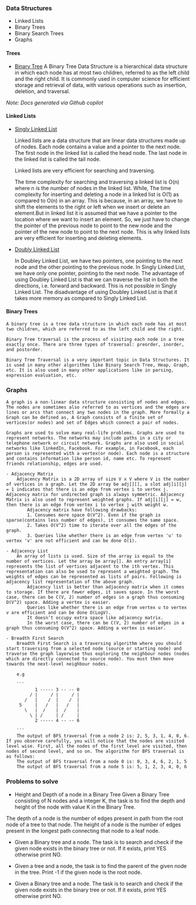 ### Data Structures

- Linked Lists
- Binary Trees
- Binary Search Trees
- Graphs

#### Trees

- [Binary Tree]()
A Binary Tree Data Structure is a hierarchical data structure in which each node has at most two children, referred to as the left child and the right child. It is commonly used in computer science for efficient storage and retrieval of data, with various operations such as insertion, deletion, and traversal.


*Note: Docs generated via Github copilot*
#### Linked Lists

- [Singly Linked List](singly_linked_list.md)

    Linked lists are a data structure that are linear data structures made up of nodes. Each node contains a value and a pointer to the next node. The first node in the linked list is called the head node. The last node in the linked list is called the tail node.

    Linked lists are very efficient for searching and traversing.

    The time complexity for searching and traversing a linked list is O(n) where n is the number of nodes in the linked list. While, The time complexity for inserting and deleting a node in a linked list is O(1) as compared to O(n) in an array. This is because, in an array, we have to shift the elements to the right or left when we insert or delete an element.But in linked list it is assumed that we have a pointer to the location where we want to insert an element. So, we just have to change the pointer of the previous node to point to the new node and the pointer of the new node to point to the next node. This is why linked lists are very efficient for inserting and deleting elements.

- [Doubly Linked List](doubly_linked_list.md)

    In Doubley Linked List, we have two pointers, one pointing to the next node and the other pointing to the previous node.
    In Singly Linked List, we have only one pointer, pointing to the next node.
    The advantage of using Doubley Linked List is that we can traverse the list in both the directions, i.e. forward and backward. This is not possible in Singly Linked List.
    The disadvantage of using Doubley Linked List is that it takes more memory as compared to Singly Linked List.

#### Binary Trees

    A binary tree is a tree data structure in which each node has at most two children, which are referred to as the left child and the right.

    Binary Tree traversal is the process of visiting each node in a tree exactly once. There are three types of traversal: preorder, inorder, and postorder.

    Binary Tree Traversal is a very important topic in Data Structures. It is used in many other algorithms like Binary Search Tree, Heap, Graph, etc. It is also used in many other applications like in parsing, expression evaluation, etc.

### Graphs

    A graph is a non-linear data structure consisting of nodes and edges. The nodes are sometimes also referred to as vertices and the edges are lines or arcs that connect any two nodes in the graph. More formally a Graph can be defined as, A Graph consists of a finite set of vertices(or nodes) and set of Edges which connect a pair of nodes.

    Graphs are used to solve many real-life problems. Graphs are used to represent networks. The networks may include paths in a city or telephone network or circuit network. Graphs are also used in social networks like linkedIn, Facebook. For example, in Facebook, each person is represented with a vertex(or node). Each node is a structure and contains information like person id, name etc. To represent friends relationship, edges are used.

    - Adjacency Matrix
        Adjacency Matrix is a 2D array of size V x V where V is the number of vertices in a graph. Let the 2D array be adj[][], a slot adj[i][j] = 1 indicates that there is an edge from vertex i to vertex j. Adjacency matrix for undirected graph is always symmetric. Adjacency Matrix is also used to represent weighted graphs. If adj[i][j] = w, then there is an edge from vertex i to vertex j with weight w.
            Adjacency matrix have following drawbacks:
            1. Consumes more space O(V^2). Even if the graph is sparse(contains less number of edges), it consumes the same space.
            2. Takes O(V^2) time to iterate over all the edges of the graph.
            3. Queries like whether there is an edge from vertex 'u' to vertex 'v' are not efficient and can be done O(1).

    - Adjacency List
        An array of lists is used. Size of the array is equal to the number of vertices. Let the array be array[]. An entry array[i] represents the list of vertices adjacent to the ith vertex. This representation can also be used to represent a weighted graph. The weights of edges can be represented as lists of pairs. Following is adjacency list representation of the above graph.
            Adjacency list is better than adjacency matrix when it comes to storage. If there are fewer edges, it saves space. In the worst case, there can be C(V, 2) number of edges in a graph thus consuming O(V^2) space. Adding a vertex is easier.
            Queries like whether there is an edge from vertex u to vertex v are efficient and can be done O(LogV).
            It doesn’t occupy extra space like adjacency matrix.
            In the worst case, there can be C(V, 2) number of edges in a graph thus consuming O(V^2) space. Adding a vertex is easier.

    - Breadth First Search
        Breadth First Search is a traversing algorithm where you should start traversing from a selected node (source or starting node) and traverse the graph layerwise thus exploring the neighbour nodes (nodes which are directly connected to source node). You must then move towards the next-level neighbour nodes.

        e.g

        ```
               1 ----- 3 -- -- 0
             / |     / |     / |
           /   |    /  |    /  |
         5     |   /   |   /   |
           \   |  /    |  /    |
             \ | /     | /     |
               2 ----- 4 -- -- 6

        ```
        The output of BFS traversal from a node 2 is: 2, 5, 3, 1, 4, 0, 6. If you observe carefully, you will notice that the nodes are visited level wise. First, all the nodes of the first level are visited, then nodes of second level, and so on. The algorithm for BFS traversal is as follows:
        The output of BFS traversal from a node 0 is: 0, 3, 4, 6, 2, 1, 5
        The output of BFS traversal from a node 5 is: 5, 1, 2, 3, 4, 0, 6


### Problems to solve

- Height and Depth of a node in a Binary Tree
Given a Binary Tree consisting of N nodes and a integer K, the task is to find the depth and height of the node with value K in the Binary Tree. 

The depth of a node is the number of edges present in path from the root node of a tree to that node.
The height of a node is the number of edges present in the longest path connecting that node to a leaf node.


- Given a Binary tree and a node. The task is to search and check if the given node exists in the binary tree or not. If it exists, print YES otherwise print NO.


- Given a tree and a node, the task is to find the parent of the given node in the tree. Print -1 if the given node is the root node.

- Given a Binary tree and a node. The task is to search and check if the given node exists in the binary tree or not. If it exists, print YES otherwise print NO.


